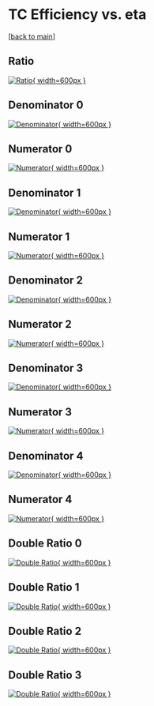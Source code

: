 # TC Efficiency vs. eta

[[back to main](./)]



## Ratio

[![Ratio](../mtv/var/TC_base_321_1_eff_eta.png){ width=600px }](../mtv/var/TC_base_321_1_eff_eta.pdf)

## Denominator 0

[![Denominator](../mtv/den/TC_base_321_1_eff_eta_den0.png){ width=600px }](../mtv/den/TC_base_321_1_eff_eta_den0.pdf)

## Numerator 0

[![Numerator](../mtv/num/TC_base_321_1_eff_eta_num0.png){ width=600px }](../mtv/num/TC_base_321_1_eff_eta_num0.pdf)

## Denominator 1

[![Denominator](../mtv/den/TC_base_321_1_eff_eta_den1.png){ width=600px }](../mtv/den/TC_base_321_1_eff_eta_den1.pdf)

## Numerator 1

[![Numerator](../mtv/num/TC_base_321_1_eff_eta_num1.png){ width=600px }](../mtv/num/TC_base_321_1_eff_eta_num1.pdf)

## Denominator 2

[![Denominator](../mtv/den/TC_base_321_1_eff_eta_den2.png){ width=600px }](../mtv/den/TC_base_321_1_eff_eta_den2.pdf)

## Numerator 2

[![Numerator](../mtv/num/TC_base_321_1_eff_eta_num2.png){ width=600px }](../mtv/num/TC_base_321_1_eff_eta_num2.pdf)

## Denominator 3

[![Denominator](../mtv/den/TC_base_321_1_eff_eta_den3.png){ width=600px }](../mtv/den/TC_base_321_1_eff_eta_den3.pdf)

## Numerator 3

[![Numerator](../mtv/num/TC_base_321_1_eff_eta_num3.png){ width=600px }](../mtv/num/TC_base_321_1_eff_eta_num3.pdf)

## Denominator 4

[![Denominator](../mtv/den/TC_base_321_1_eff_eta_den4.png){ width=600px }](../mtv/den/TC_base_321_1_eff_eta_den4.pdf)

## Numerator 4

[![Numerator](../mtv/num/TC_base_321_1_eff_eta_num4.png){ width=600px }](../mtv/num/TC_base_321_1_eff_eta_num4.pdf)

## Double Ratio 0

[![Double Ratio](../mtv/ratio/TC_base_321_1_eff_eta_ratio0.png){ width=600px }](../mtv/ratio/TC_base_321_1_eff_eta_ratio0.pdf)

## Double Ratio 1

[![Double Ratio](../mtv/ratio/TC_base_321_1_eff_eta_ratio1.png){ width=600px }](../mtv/ratio/TC_base_321_1_eff_eta_ratio1.pdf)

## Double Ratio 2

[![Double Ratio](../mtv/ratio/TC_base_321_1_eff_eta_ratio2.png){ width=600px }](../mtv/ratio/TC_base_321_1_eff_eta_ratio2.pdf)

## Double Ratio 3

[![Double Ratio](../mtv/ratio/TC_base_321_1_eff_eta_ratio3.png){ width=600px }](../mtv/ratio/TC_base_321_1_eff_eta_ratio3.pdf)

